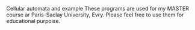 Cellular automata and example
These programs are used for my MASTER course ar Paris-Saclay University, Evry.
Please feel free to use them for educational purpoise.
